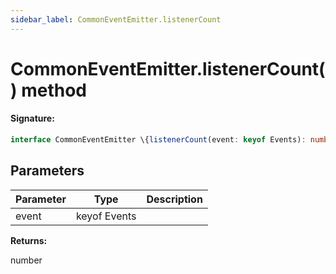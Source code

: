 ```yaml
---
sidebar_label: CommonEventEmitter.listenerCount
---
```


# CommonEventEmitter.listenerCount() method

#### Signature:

```typescript
interface CommonEventEmitter \{listenerCount(event: keyof Events): number;\}
```

## Parameters

| Parameter | Type         | Description |
| --------- | ------------ | ----------- |
| event     | keyof Events |             |

**Returns:**

number
